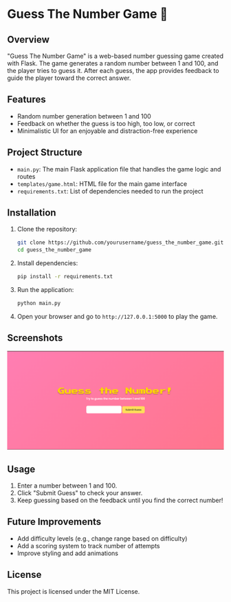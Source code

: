 # Guess The Number Game 🔢

## Overview
"Guess The Number Game" is a web-based number guessing game created with Flask. The game generates a random number between 1 and 100, and the player tries to guess it. After each guess, the app provides feedback to guide the player toward the correct answer.

## Features
- Random number generation between 1 and 100
- Feedback on whether the guess is too high, too low, or correct
- Minimalistic UI for an enjoyable and distraction-free experience

## Project Structure
- `main.py`: The main Flask application file that handles the game logic and routes
- `templates/game.html`: HTML file for the main game interface
- `requirements.txt`: List of dependencies needed to run the project

## Installation

1. Clone the repository:
   ```bash
   git clone https://github.com/yourusername/guess_the_number_game.git
   cd guess_the_number_game
   ```

2. Install dependencies:
   ```bash
   pip install -r requirements.txt
   ```

3. Run the application:
   ```bash
   python main.py
   ```

4. Open your browser and go to `http://127.0.0.1:5000` to play the game.

## Screenshots
![Screenshot of Guess the Number Game](websiteScreenshot.png)

## Usage
1. Enter a number between 1 and 100.
2. Click "Submit Guess" to check your answer.
3. Keep guessing based on the feedback until you find the correct number!

## Future Improvements
- Add difficulty levels (e.g., change range based on difficulty)
- Add a scoring system to track number of attempts
- Improve styling and add animations

## License
This project is licensed under the MIT License.
